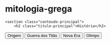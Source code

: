 # mitologia-grega
    <section class="conteudo-principal">
        <h2 class="titulo-principal">História</h2>
<div class="botoes">
        <button class="botao">Origem</button>
        <button class="botao">Guerra dos Titãs</button>
        <button class="botao">Nova Era</button>
        <button class="botao">Olimpo</button>
 </div>
</section>
</body>
</html>
